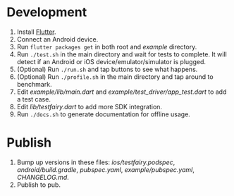 # Development
1. Install [Flutter](https://flutter.io/docs).
2. Connect an Android device.
3. Run `flutter packages get` in both root and *example* directory.
4. Run `./test.sh` in the main directory and wait for tests to complete. It will detect if an Android or iOS device/emulator/simulator is plugged.
5. (Optional) Run `./run.sh` and tap buttons to see what happens.
6. (Optional) Run `./profile.sh` in the main directory and tap around to benchmark.
7. Edit *example/lib/main.dart* and *example/test_driver/app_test.dart* to add a test case.
8. Edit *lib/testfairy.dart* to add more SDK integration.
9. Run `./docs.sh` to generate documentation for offline usage.

# Publish
1. Bump up versions in these files: *ios/testfairy.podspec*, *android/build.gradle*, *pubspec.yaml*, *example/pubspec.yaml*, *CHANGELOG.md*.
2. Publish to pub.
